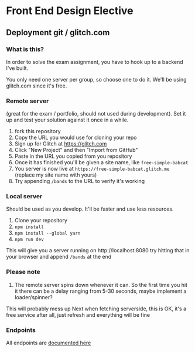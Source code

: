 # Front End Design Elective

## Deployment git / glitch.com

### What is this?

In order to solve the exam assignment, you have to hook up to a backend I've built.

You only need one server per group, so choose one to do it. We'll be using glitch.com since it's free.

### Remote server

(great for the exam / portfolio, should not used during development). Set it up and test your solution against it once in a while.

1. fork this repository
2. Copy the URL you would use for cloning your repo
3. Sign up for Glitch at https://glitch.com
4. Click "New Project" and then "Import from GitHub"
5. Paste in the URL you copied from you repository
6. Once it has finished you'll be given a site name, like `free-simple-babcat`
7. You server is now live at `https://free-simple-babcat.glitch.me` (replace my site name with yours)
8. Try appending `/bands` to the URL to verify it's working

### Local server

Should be used as you develop. It'll be faster and use less resources.

1. Clone your repository
2. `npm install`
3. `npm install --global yarn`
4. `npm run dev`

This will give you a server running on http://localhost:8080 try hitting that in your browser and append `/bands` at the end

### Please note

1. The remote server spins down whenever it can. So the first time you hit it there can be a delay ranging from 5-30 seconds, maybe implement a loader/spinner?

This will probably mess up Next when fetching serverside, this is OK, it's a free service after all, just refresh and everything will be fine

### Endpoints

All endpoints are [documented here](https://jonasholbech.github.io/Foofest-Exam-API-Docs/)
